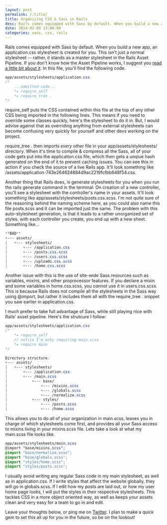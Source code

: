 ```yaml
---
layout: post
permalink: /:title/
title: Organizing CSS & Sass in Rails
desc: Rails comes equipped with Sass by default. When you build a new app, an application.css stylesheet is created for you. This isn't just a normal stylesheet -- rather, it stands as a master stylesheet in the Rails Asset Pipeline.
date: 2014-02-09 13:00:00
categories: sass, css, rails
---
```


<p>Rails comes equipped with Sass by default. When you build a new app, an <span class="inline-code">application.css</span> stylesheet is created for you. This isn't just a normal stylesheet -- rather, it stands as a master stylesheet in the Rails Asset Pipeline. If you don't know how the Asset Pipeline works, I suggest you <a href="https://guides.rubyonrails.org/asset_pipeline.html">read a little bit about it</a>. In this file, you'll find the following code.</p>

~~~ scss
app/assets/stylesheets/application.css
/*
    ...ommitted code...
    *= require_self
    *= require_tree .
*/
~~~

<p><span class="inline-code">require_self</span> puts the CSS contained within this file at the top of any other CSS being imported in the following lines. This means if you need to override some classes quickly, here's the stylesheet to do it in. But, I would advise against that as overriding anything from external stylesheets can become confusing very quickly for yourself and other devs working on the project.</p>

<p><span class="inline-code">require_tree .</span> then imports <em>every</em> other file in your <span class="inline-code">app/assets/stylesheets/</span> directory. When it's time to compile &amp; compress all the Sass, all of your code gets put into the <span class="inline-code">application.css</span> file, which then gets a unqiue hash generated on the end of it to prevent caching issues. You can see this in action if you check the source of a live Rails app. It'll look something like <span class="inline-code">/assets/application-743e264624884d9ac2219fcfbb648f54.css</span>.</p>

<p>Another thing that Rails does, is generate stylesheets for you when you run the <span class="inline-code">rails generate</span> command in the terminal. On creation of a new controller, you'll see a stylesheet with the controller's name in your assets. It'll look something like <span class="inline-code">app/assets/stylesheets/posts.css.scss</span>. I'm not quite sure of the reasoning behind the naming scheme here, as you could also name this file <span class="inline-code">posts.scss</span> and it can be imported just the same. The problem with this auto-stylesheet generation, is that it leads to a rather unorganized set of styles. with each controller you create, you end up with a new sheet. Something like...</p>

~~~ scss
**BAD**
+--- assets/
|   +--- stylesheets/
|       +--- /application.css
|       +--- /posts.css.scss
|       +--- /users.css.scss
|       +--- /uploads.css.scss
|       +--- /home.css.scss
~~~

<p>Another issue with this is the use of site-wide Sass resources such as variables, mixins, and other proprocessor features. If you declare a mixin and some variables in <span class="inline-code">home.css.scss</span>, you <em>cannot</em> use it in <span class="inline-code">users.css.scss</span>. This is because Rails does not compile all the stylesheets in the Sass way using <span class="inline-code">@import</span>, but rather it includes them all with the <span class="inline-code">require_tree .</span> snippet you saw earlier in <span class="inline-code">application.css</span>.</p>

<p>I much prefer to take full advantage of Sass, while still playing nice with Rails' asset pipeline. Here's the strutcure I follow:</p>

~~~ scss
app/assets/stylesheets/application.css
/*
    *= require_self
    // notice I'm only requiring main.scss
    *= require main
*/

Directory structure:
+--- assets/
|   +--- stylesheets/
|       +--- /application.css
|       +--- /main.scss
|           +--- base/
|               +--- /mixins.scss
|               +--- /globals.scss
|               +--- /normalize.scss
|           +--- styles/
|               +--- /posts.scss
|               +--- /home.scss
~~~

<p>This allows you to do all of your organization in <span class="inline-code">main.scss</span>, leaves you in charge of which stylesheets come first, and provides all your Sass access to mixins living in your <span class="inline-code">mixins.scss</span> file. Lets take a look at what my <span class="inline-code">main.scss</span> file looks like.</p>

~~~ scss
app/assets/stylesheets/main.scss
@import "base/mixins.scss";
@import "base/normalize.scss";
@import "base/globals.scss";
@import "styles/home.scss";
@import "styles/posts.scss";
~~~

<p>I usually avoid writing any regular Sass code in my main stylesheet, as well as in <span class="inline-code">application.css</span>. If I write styles that affect the website globally, they will go in <span class="inline-code">globals.scss</span>. If I edit how my posts are laid out, or how my user home page looks, I will put the styles in their respective stylesheets. This tackles CSS in a more object oriented way, as well as keeps your assets clean and very easy for a team to go in and edit.</p>

<p>Leave your thoughts below, or ping me on <a href="https://www.twitter.com/atmattb">Twitter</a>. I plan to make a quick gem to set this all up for you in the future, so be on the lookout!</p>
